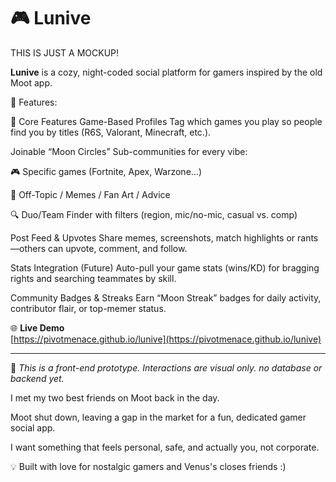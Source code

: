 # 🎮 Lunive

THIS IS JUST A MOCKUP!  

**Lunive** is a cozy, night-coded social platform for gamers inspired by the old Moot app.

🧩 Features:

🔑 Core Features
Game-Based Profiles
Tag which games you play so people find you by titles (R6S, Valorant, Minecraft, etc.).

Joinable “Moon Circles”
Sub-communities for every vibe:

🎮 Specific games (Fortnite, Apex, Warzone…)

💬 Off-Topic / Memes / Fan Art / Advice

🔍 Duo/Team Finder with filters (region, mic/no-mic, casual vs. comp)

Post Feed & Upvotes
Share memes, screenshots, match highlights or rants—others can upvote, comment, and follow.

Stats Integration (Future)
Auto-pull your game stats (wins/KD) for bragging rights and searching teammates by skill.

Community Badges & Streaks
Earn “Moon Streak” badges for daily activity, contributor flair, or top-memer status.

🌐 **Live Demo**  
[https://pivotmenace.github.io/lunive](https://pivotmenace.github.io/lunive)

---

🚧 *This is a front-end prototype. Interactions are visual only. no database or backend yet.*

I met my two best friends on Moot back in the day.

Moot shut down, leaving a gap in the market for a fun, dedicated gamer social app.

I want something that feels personal, safe, and actually you, not corporate.

💡 Built with love for nostalgic gamers and Venus's closes friends :)
